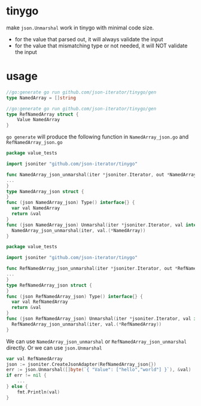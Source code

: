 # tinygo

make `json.Unmarshal` work in tinygo with minimal code size.

* for the value that parsed out, it will always validate the input
* for the value that mismatching type or not needed, it will NOT validate the input

# usage

```go
//go:generate go run github.com/json-iterator/tinygo/gen
type NamedArray = []string

//go:generate go run github.com/json-iterator/tinygo/gen
type RefNamedArray struct {
	Value NamedArray
}
```

`go generate` will produce the following function in `NamedArray_json.go` and `RefNamedArray_json.go`

```go
package value_tests

import jsoniter "github.com/json-iterator/tinygo"

func NamedArray_json_unmarshal(iter *jsoniter.Iterator, out *NamedArray) {
...
}
type NamedArray_json struct {
}
func (json NamedArray_json) Type() interface{} {
  var val NamedArray
  return &val
}
func (json NamedArray_json) Unmarshal(iter *jsoniter.Iterator, val interface{}) {
  NamedArray_json_unmarshal(iter, val.(*NamedArray))
}
```

```go
package value_tests

import jsoniter "github.com/json-iterator/tinygo"

func RefNamedArray_json_unmarshal(iter *jsoniter.Iterator, out *RefNamedArray) {
...
}
type RefNamedArray_json struct {
}
func (json RefNamedArray_json) Type() interface{} {
  var val RefNamedArray
  return &val
}
func (json RefNamedArray_json) Unmarshal(iter *jsoniter.Iterator, val interface{}) {
  RefNamedArray_json_unmarshal(iter, val.(*RefNamedArray))
}
```

We can use `NamedArray_json_unmarshal` or `RefNamedArray_json_unmarshal` directly. Or we can use `json.Unmarshal`

```go
var val RefNamedArray
json := jsoniter.CreateJsonAdapter(RefNamedArray_json{})
err := json.Unmarshal([]byte(`{ "Value": ["hello","world"] }`), &val)
if err != nil {
    ...
} else {
    fmt.Println(val)
}
```
